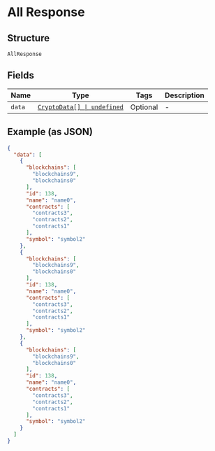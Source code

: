 
# All Response

## Structure

`AllResponse`

## Fields

| Name | Type | Tags | Description |
|  --- | --- | --- | --- |
| `data` | [`CryptoData[] \| undefined`](../../doc/models/crypto-data.md) | Optional | - |

## Example (as JSON)

```json
{
  "data": [
    {
      "blockchains": [
        "blockchains9",
        "blockchains0"
      ],
      "id": 138,
      "name": "name0",
      "contracts": [
        "contracts3",
        "contracts2",
        "contracts1"
      ],
      "symbol": "symbol2"
    },
    {
      "blockchains": [
        "blockchains9",
        "blockchains0"
      ],
      "id": 138,
      "name": "name0",
      "contracts": [
        "contracts3",
        "contracts2",
        "contracts1"
      ],
      "symbol": "symbol2"
    },
    {
      "blockchains": [
        "blockchains9",
        "blockchains0"
      ],
      "id": 138,
      "name": "name0",
      "contracts": [
        "contracts3",
        "contracts2",
        "contracts1"
      ],
      "symbol": "symbol2"
    }
  ]
}
```

